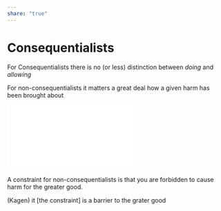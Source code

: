 ```yaml
---  
share: "true"  
---  
```

# Consequentialists  
  
  
For Consequentialists there is no (or less) distinction between *doing* and *allowing*  
  
For non-consequentialists it matters a great deal how a given harm has been brought about  
  
  
![Deontological Asymmetry](./Deontological%20Asymmetry.md)  
  
A constraint for non-consequentialists is that you are forbidden to cause harm for the greater good.  
  
(Kagen)  it \[the constraint\] is a barrier to the grater good  
